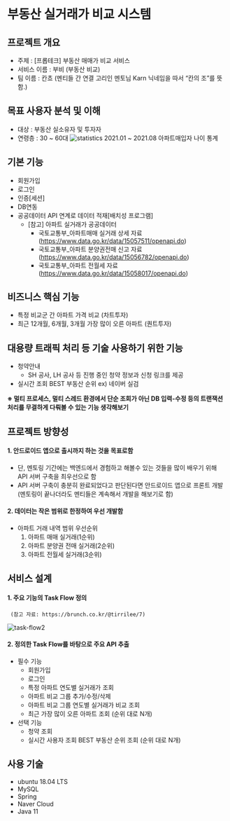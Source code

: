 # 부동산 실거래가 비교 시스템

## 프로젝트 개요
- 주제 : [프롭테크] 부동산 매매가  비교 서비스
- 서비스 이름 : 부비 (부동산 비교)
- 팀 이름 : 칸쵸 (멘티들 간 연결 고리인 멘토님 Karn 닉네임을 따서 “칸의 조”를 뜻함.)

## 목표 사용자 분석 및 이해
- 대상 : 부동산 실소유자 및 투자자
- 연령층 : 30 ~ 60대
![statistics](https://user-images.githubusercontent.com/62507373/138710082-ae6a9e7e-ecd3-4c1d-bf51-591f0a14924f.png)
            2021.01 ~ 2021.08 아파트매입자 나이 통계

## 기본 기능
- 회원가입
- 로그인
- 인증[세션]
- DB연동
- 공공데이터 API 연계로 데이터 적재[배치성 프로그램]
  - [참고] 아파트 실거래가 공공데이터
    - 국토교통부_아파트매매 실거래 상세 자료(https://www.data.go.kr/data/15057511/openapi.do)
    - 국토교통부_아파트 분양권전매 신고 자료(https://www.data.go.kr/data/15056782/openapi.do)
    - 국토교통부_아파트 전월세 자료(https://www.data.go.kr/data/15058017/openapi.do)

## 비즈니스 핵심 기능

- 특정 비교군 간 아파트 가격 비교 (차트투자)
- 최근 12개월, 6개월, 3개월 가장 많이 오른 아파트 (퀀트투자)

## 대용량 트래픽 처리 등 기술 사용하기 위한 기능
- 청약안내
  - SH 공사, LH 공사 등 진행 중인 청약 정보과 신청 링크를 제공
- 실시간 조회 BEST 부동산 순위 ex) 네이버 실검

**※ 멀티 프로세스, 멀티 스레드 환경에서 단순 조회가 아닌 DB 입력-수정 등의 트랜잭션 처리를 무결하게 다뤄볼 수 있는 기능 생각해보기**

## 프로젝트 방향성
#### 1. 안드로이드 앱으로 출시까지 하는 것을 목표로함
- 단, 멘토링 기간에는 백엔드에서 경험하고 해볼수 있는 것들을 많이 배우기 위해 API 서버 구축을 최우선으로 함
- API 서버 구축이 충분히 완료되었다고 판단된다면 안드로이드 앱으로 프론트 개발 (멘토링이 끝나더라도 멘티들은 계속해서 개발을 해보기로 함)
#### 2. 데이터는 작은 범위로 한정하여 우선 개발함
- 아파트 거래 내역 범위 우선순위
  1) 아파트 매매 실거래(1순위) 
  2) 아파트 분양권 전매 실거래(2순위)
  3) 아파트 전월세 실거래(3순위)

## 서비스 설계

#### 1. 주요 기능의 Task Flow 정의
     (참고 자료: https://brunch.co.kr/@tirrilee/7)
![task-flow2](https://user-images.githubusercontent.com/62507373/138710202-2ddbc058-fd69-4819-8aed-60b9136b9ba5.png)


#### 2. 정의한 Task Flow를 바탕으로 주요 API 추출
- 필수 기능
  - 회원가입
  - 로그인
  - 특정 아파트 연도별 실거래가 조회
  - 아파트 비교 그룹 추가/수정/삭제
  - 아파트 비교 그룹 연도별 실거래가 비교 조회
  - 최근 가장 많이 오른 아파트 조회 (순위 대로 N개)
- 선택 기능
  - 청약 조회
  - 실시간 사용자 조회 BEST 부동산 순위 조회 (순위 대로 N개)

## 사용 기술
- ubuntu 18.04 LTS
- MySQL 
- Spring
- Naver Cloud
- Java 11
